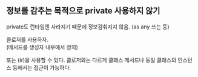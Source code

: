 ## 정보를 감추는 목적으로 private 사용하지 않기

private도 런타임엔 사라지기 때문에 정보감춰지지 않음. (as any 쓰는 등)

클로저를 사용하자.  
(메서드를 생성자 내부에서 정의)  

또는 (#)을 사용할 수 있다. 클로저와는 다르게 클래스 메서드나 동일 클래스의 인스턴스 등에서는 접근이 가능하다.

